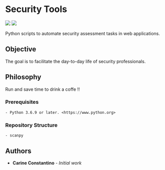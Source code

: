 # Security Tools 

<img src="https://img.shields.io/badge/Security__Tools-v1.0--2020-green" />
<img src="https://img.shields.io/badge/python-v3.6.9-blue" />

Python scripts to automate security assessment tasks in web applications.

## Objective

The goal is to facilitate the day-to-day life of security professionals.


## Philosophy

Run and save time to drink a coffe !! 

### Prerequisites

```
- Python 3.6.9 or later. <https://www.python.org>
```

### Repository Structure

```
- scanpy
```

## Authors

* **Carine Constantino** - *Initial work*
